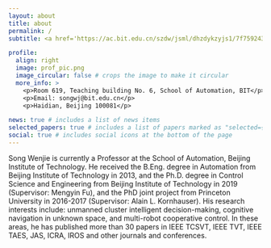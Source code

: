 ```yaml
---
layout: about
title: about
permalink: /
subtitle: <a href='https://ac.bit.edu.cn/szdw/jsml/dhzdykzyjs1/7f7592439afd4af88117ad92d2351a75.htm'>School of Automation, Beijing Institute of Technology</a>.

profile:
  align: right
  image: prof_pic.png
  image_circular: false # crops the image to make it circular
  more_info: >
    <p>Room 619, Teaching building No. 6, School of Automation, BIT</p>
    <p>Email: songwj@bit.edu.cn</p>
    <p>Haidian, Beijing 100081</p>

news: true # includes a list of news items
selected_papers: true # includes a list of papers marked as "selected={true}"
social: true # includes social icons at the bottom of the page
---
```


Song Wenjie is currently a Professor at the School of Automation, Beijing Institute of Technology. He received the B.Eng. degree in Automation from Beijing Institute of Technology in 2013, and the Ph.D. degree in Control Science and Engineering from Beijing Institute of Technology in 2019 (Supervisor: Mengyin Fu), and the PhD joint project from Princeton University in 2016-2017 (Supervisor: Alain L. Kornhauser).  His research interests include: unmanned cluster intelligent decision-making, cognitive navigation in unknown space, and multi-robot cooperative control. In these areas, he has published more than 30 papers in IEEE TCSVT, IEEE TVT, IEEE TAES, JAS, ICRA, IROS and other journals and conferences. 
